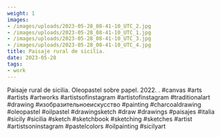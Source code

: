 ```yaml
---
weight: 1
images:
- /images/uploads/2023-05-28_08-41-10_UTC_2.jpg
- /images/uploads/2023-05-28_08-41-10_UTC_1.jpg
- /images/uploads/2023-05-28_08-41-10_UTC_3.jpg
- /images/uploads/2023-05-28_08-41-10_UTC_4.jpg
title: Paisaje rural de sicilia.
date: 2023-05-28
tags:
- work
---
```


Paisaje rural de sicilia.
Oleopastel sobre papel.
2022.
.
#canvas #arts #artists #artworks #artistsofinstagram #artistofinstagram #traditionalart #drawing #изобразительноеискусство #painting  #charcoaldrawing #oleopastel #oilpastel #drawingsketch #draw #drawings #paisajes #italia #sicily #sicilia #sketch #sketchbook #sketching #sketches #artist #artistsoninstagram #pastelcolors #oilpainting #sicilyart
